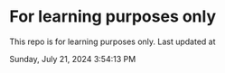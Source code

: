 # For learning purposes only
This repo is for learning purposes only.
Last updated at

Sunday, July 21, 2024 3:54:13 PM

